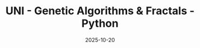 ---
title: "UNI - Genetic Algorithms & Fractals - Python"
description: "Automated framework for testing genetic algorithms on 2D fitness landscapes with fractal visualization"
date: 2025-10-20
url: https://github.com/daniel-gagliano/Algoritmos_Geneticos_Fractales
tech: ["Python", "Genetic Algorithms", "Fractals", "Data Visualization", "JSON Configuration", "Academic Project"]
---